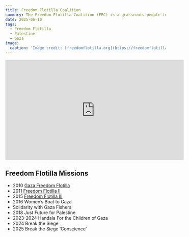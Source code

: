 ```yaml
---
title: Freedom Flotilla Coalition
summary: The Freedom Flotilla Coalition (FFC) is a grassroots people-to-people solidarity movement composed of campaigns and initiatives from different parts of the world, working together to end the illegal Israeli blockade of Gaza.
date: 2025-06-10
tags:
  - Freedom Flotilla
  - Palestine
  - Gaza
image:
  caption: 'Image credit: [freedomflotilla.org](https://freedomflotilla.org/wp-content/uploads/2017/07/FFC-LOGO.png)'
---
```





<iframe width="560" height="315" src="https://www.youtube.com/embed/ZIRFgbB9t3Y?si=E5Fs0CyTR56oVUIG" title="YouTube video player" frameborder="0" allow="accelerometer; autoplay; clipboard-write; encrypted-media; gyroscope; picture-in-picture; web-share" referrerpolicy="strict-origin-when-cross-origin" allowfullscreen></iframe>


## Freedom Flotilla Missions


- 2010 [Gaza Freedom Flotilla](https://en.wikipedia.org/wiki/Gaza_Freedom_Flotilla)
- 2011 [Freedom Flotilla II](https://en.wikipedia.org/wiki/Freedom_Flotilla_II)
- 2015 [Freedom Flotilla III](https://en.wikipedia.org/wiki/Freedom_Flotilla_III)
- 2016 Women’s Boat to Gaza
- Solidarity with Gaza Fishers
- 2018 Just Future for Palestine
- 2023-2024 Handala For the Children of Gaza
- 2024 Break the Siege
- 2025 Break the Siege  ‘Conscience’
